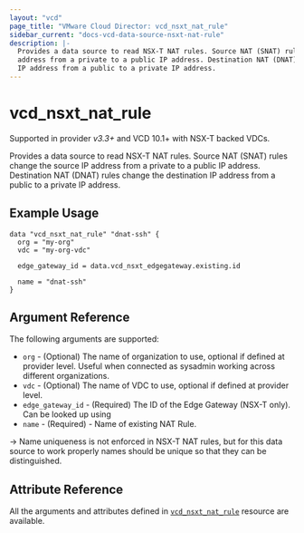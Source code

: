 ```yaml
---
layout: "vcd"
page_title: "VMware Cloud Director: vcd_nsxt_nat_rule"
sidebar_current: "docs-vcd-data-source-nsxt-nat-rule"
description: |-
  Provides a data source to read NSX-T NAT rules. Source NAT (SNAT) rules change the source IP 
  address from a private to a public IP address. Destination NAT (DNAT) rules change the destination
  IP address from a public to a private IP address.
---
```


# vcd\_nsxt\_nat\_rule

Supported in provider *v3.3+* and VCD 10.1+ with NSX-T backed VDCs.

Provides a data source to read NSX-T NAT rules. Source NAT (SNAT) rules change the source IP 
address from a private to a public IP address. Destination NAT (DNAT) rules change the destination
IP address from a public to a private IP address.

## Example Usage

```hcl
data "vcd_nsxt_nat_rule" "dnat-ssh" {
  org = "my-org"
  vdc = "my-org-vdc"

  edge_gateway_id = data.vcd_nsxt_edgegateway.existing.id

  name = "dnat-ssh"
}
```

## Argument Reference

The following arguments are supported:

* `org` - (Optional) The name of organization to use, optional if defined at provider level. Useful
  when connected as sysadmin working across different organizations.
* `vdc` - (Optional) The name of VDC to use, optional if defined at provider level.
* `edge_gateway_id` - (Required) The ID of the Edge Gateway (NSX-T only). Can be looked up using
* `name` - (Required)  - Name of existing NAT Rule.

-> Name uniqueness is not enforced in NSX-T NAT rules, but for this data source to work properly
names should be unique so that they can be distinguished.

## Attribute Reference

All the arguments and attributes defined in
[`vcd_nsxt_nat_rule`](/providers/vmware/vcd/latest/docs/resources/nsxt_nat_rule.html) resource are available.
